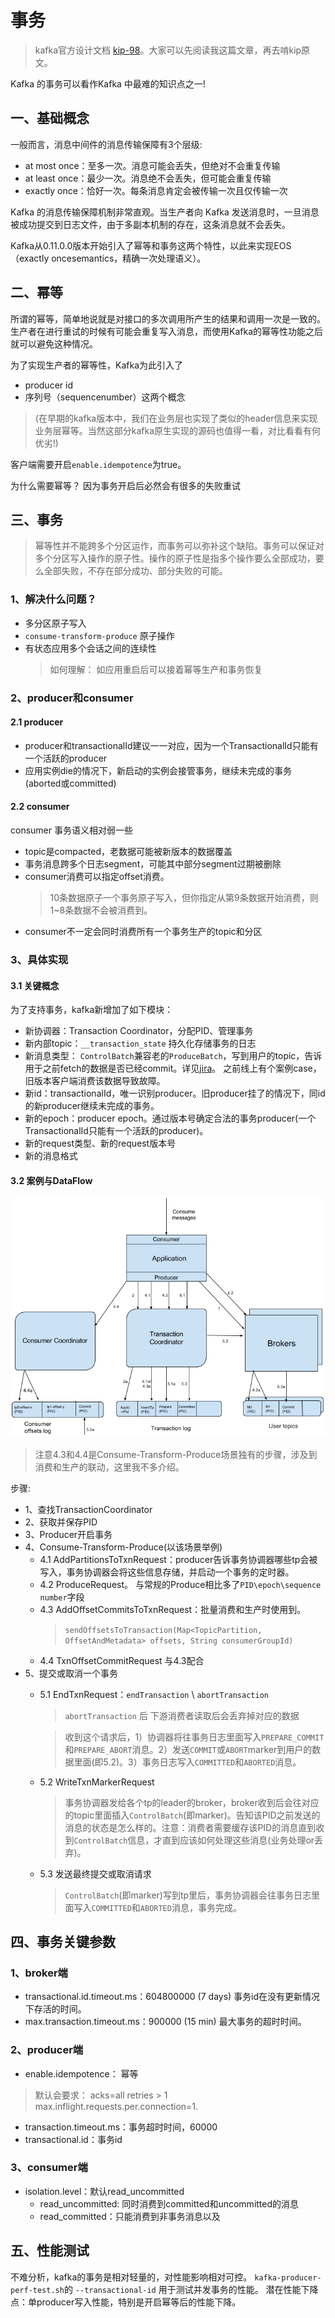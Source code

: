 # 事务
> kafka官方设计文档 [kip-98](https://cwiki.apache.org/confluence/display/KAFKA/KIP-98+-+Exactly+Once+Delivery+and+Transactional+Messaging)。大家可以先阅读我这篇文章，再去啃kip原文。

Kafka 的事务可以看作Kafka 中最难的知识点之一!

## 一、基础概念
一般而言，消息中间件的消息传输保障有3个层级:
- at most once：至多一次。消息可能会丢失，但绝对不会重复传输
- at least once：最少一次。消息绝不会丢失，但可能会重复传输
- exactly once：恰好一次。每条消息肯定会被传输一次且仅传输一次

Kafka 的消息传输保障机制非常直观。当生产者向 Kafka 发送消息时，一旦消息被成功提交到日志文件，由于多副本机制的存在，这条消息就不会丢失。

Kafka从0.11.0.0版本开始引入了幂等和事务这两个特性，以此来实现EOS（exactly oncesemantics，精确一次处理语义）。

## 二、幂等
所谓的幂等，简单地说就是对接口的多次调用所产生的结果和调用一次是一致的。生产者在进行重试的时候有可能会重复写入消息，而使用Kafka的幂等性功能之后就可以避免这种情况。

为了实现生产者的幂等性，Kafka为此引入了
- producer id
- 序列号（sequencenumber）这两个概念
> (在早期的kafka版本中，我们在业务层也实现了类似的header信息来实现业务层幂等。当然这部分kafka原生实现的源码也值得一看，对比看看有何优劣!)

客户端需要开启`enable.idempotence`为true。

为什么需要幂等？
因为事务开启后必然会有很多的失败重试

## 三、事务
> 幂等性并不能跨多个分区运作，而事务可以弥补这个缺陷。事务可以保证对多个分区写入操作的原子性。操作的原子性是指多个操作要么全部成功，要么全部失败，不存在部分成功、部分失败的可能。

### 1、解决什么问题？
- 多分区原子写入
- `consume-transform-produce` 原子操作
- 有状态应用多个会话之间的连续性
  > 如何理解： 如应用重启后可以接着幂等生产和事务恢复

### 2、producer和consumer
#### 2.1 producer
- producer和transactionalId建议一一对应，因为一个TransactionalId只能有一个活跃的producer
- 应用实例die的情况下，新启动的实例会接管事务，继续未完成的事务(aborted或committed)

#### 2.2 consumer
consumer 事务语义相对弱一些
- topic是compacted，老数据可能被新版本的数据覆盖
- 事务消息跨多个日志segment，可能其中部分segment过期被删除
- consumer消费可以指定offset消费。
  > 10条数据原子一个事务原子写入，但你指定从第9条数据开始消费，则1~8条数据不会被消费到。
- consumer不一定会同时消费所有一个事务生产的topic和分区

### 3、具体实现

#### 3.1 关键概念
为了支持事务，kafka新增加了如下模块：
- 新协调器：Transaction Coordinator，分配PID、管理事务
- 新内部topic：`__transaction_state` 持久化存储事务的日志
- 新消息类型： `ControlBatch`兼容老的`ProduceBatch`，写到用户的topic，告诉用于之前fetch的数据是否已经commit。详见[jira](https://issues.apache.org/jira/browse/KAFKA-1639)。 之前线上有个案例case，旧版本客户端消费该数据导致故障。
- 新id：transactionalId，唯一识别producer。旧producer挂了的情况下，同id的新producer继续未完成的事务。
- 新的epoch：producer epoch。通过版本号确定合法的事务producer(一个TransactionalId只能有一个活跃的producer)。
- 新的request类型、新的request版本号
- 新的消息格式

#### 3.2 案例与DataFlow
![](.img/.事务_images/事务DataFlow.png)
> 注意4.3和4.4是Consume-Transform-Produce场景独有的步骤，涉及到消费和生产的联动，这里我不多介绍。

步骤:
- 1、查找TransactionCoordinator
- 2、获取并保存PID
- 3、Producer开启事务
- 4、Consume-Transform-Produce(以该场景举例)
  - 4.1 AddPartitionsToTxnRequest：producer告诉事务协调器哪些tp会被写入，事务协调器会将这些信息存储，并启动一个事务的定时器。
  - 4.2 ProduceRequest。 与常规的Produce相比多了`PID\epoch\sequence number`字段
  - 4.3 AddOffsetCommitsToTxnRequest：批量消费和生产时使用到。
    > `sendOffsetsToTransaction(Map<TopicPartition, OffsetAndMetadata> offsets,
    String consumerGroupId)` 
  - 4.4 TxnOffsetCommitRequest 与4.3配合
- 5、提交或取消一个事务
  - 5.1 EndTxnRequest：`endTransaction` \ `abortTransaction` 
    > `abortTransaction` 后 下游消费者读取后会丢弃掉对应的数据
    
    > 收到这个请求后，1）协调器将往事务日志里面写入`PREPARE_COMMIT`和`PREPARE_ABORT`消息。2）发送`COMMIT`或`ABORT`marker到用户的数据里面(即5.2)。3）事务日志写入`COMMITTED`和`ABORTED`消息。
  - 5.2 WriteTxnMarkerRequest
    > 事务协调器发给各个tp的leader的broker，broker收到后会往对应的topic里面插入`ControlBatch`(即marker)。告知该PID之前发送的消息的状态是怎么样的。注意：消费者需要缓存该PID的消息直到收到`ControlBatch`信息，才直到应该如何处理这些消息(业务处理or丢弃)。
  - 5.3 发送最终提交或取消请求
    > `ControlBatch`(即marker)写到tp里后，事务协调器会往事务日志里面写入`COMMITTED`和`ABORTED`消息，事务完成。

## 四、事务关键参数
### 1、broker端
- transactional.id.timeout.ms：604800000 (7 days) 事务id在没有更新情况下存活的时间。
- max.transaction.timeout.ms：900000 (15 min) 最大事务的超时时间。

### 2、producer端
- enable.idempotence： 幂等
> 默认会要求： acks=all retries > 1 max.inflight.requests.per.connection=1. 

- transaction.timeout.ms：事务超时时间，60000
- transactional.id：事务id

### 3、consumer端
- isolation.level：默认read_uncommitted
  - read_uncommitted: 同时消费到committed和uncommitted的消息
  - read_committed：只能消费到非事务消息以及

## 五、性能测试
不难分析，kafka的事务是相对轻量的，对性能影响相对可控。
`kafka-producer-perf-test.sh`的 `--transactional-id` 用于测试并发事务的性能。
潜在性能下降点：单producer写入性能，特别是开启幂等后的性能下降。
